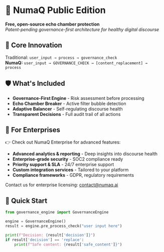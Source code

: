 # 🚀 NumaQ Public Edition

**Free, open-source echo chamber protection**  
*Patent-pending governance-first architecture for healthy digital discourse*

## 🎯 Core Innovation

Traditional: `user_input → process → governance_check`  
**NumaQ:** `user_input → GOVERNANCE_CHECK → [content_replacement] → process`

## 🛡️ What's Included

- **Governance-First Engine** - Risk assessment before processing
- **Echo Chamber Breaker** - Active filter bubble detection
- **Adaptive Balancer** - Self-regulating discourse health
- **Transparent Decisions** - Full audit trail of all actions

## 💼 For Enterprises
👉 Check out NumaQ Enterprise for advanced features:

- **Advanced analytics & reporting** - Deep insights into discourse health
- **Enterprise-grade security** - SOC2 compliance ready
- **Priority support & SLA** - 24/7 enterprise support
- **Custom integration services** - Tailored to your platform
- **Compliance frameworks** - GDPR, regulatory requirements

 Contact us for enterprise licensing: contact@numaq.ai

## 🚀 Quick Start

```python
from governance_engine import GovernanceEngine

engine = GovernanceEngine()
result = engine.pre_process_check("user input here")

print(f"Decision: {result['decision']}")
if result['decision'] == 'replace':
    print(f"Safe content: {result['safe_content']}")



